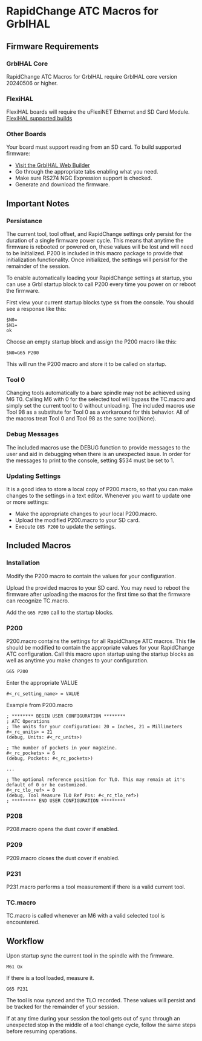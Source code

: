 # RapidChange ATC Macros for GrblHAL

## Firmware Requirements

### GrblHAL Core
RapidChange ATC Macros for GrblHAL require GrblHAL core version 20240506 or higher.

### FlexiHAL
FlexiHAL boards will require the uFlexiNET Ethernet and SD Card Module.
[FlexiHAL supported builds](https://github.com/Expatria-Technologies/STM32F4xx/releases/tag/flexi-hal-v1.0.0.2)

### Other Boards
Your board must support reading from an SD card. To build supported firmware:
- [Visit the GrblHAL Web Builder](http://svn.io-engineering.com:8080/)
- Go through the appropriate tabs enabling what you need.
- Make sure RS274 NGC Expression support is checked.
- Generate and download the firmware.

## Important Notes

### Persistance

The current tool, tool offset, and RapidChange settings only persist for the duration of a single firmware power
cycle. This means that anytime the firmware is rebooted or powered on, these values will be lost and will need to
be initialized. P200 is included in this macro package to provide that initialization functionality. Once initialized,
the settings will persist for the remainder of the session.

To enable automatically loading your RapidChange settings at startup, you can use a Grbl startup block to call P200 
every time you power on or reboot the firmware.

First view your current startup blocks type `$N` from the console. You should see a response like this:
```
$N0=
$N1=
ok
```
Choose an empty startup block and assign the P200 macro like this:
```
$N0=G65 P200
```
This will run the P200 macro and store it to be called on startup.

### Tool 0
Changing tools automatically to a bare spindle may not be achieved using M6 T0. Calling M6 with 0 for the selected
tool will bypass the TC.macro and simply set the current tool to 0 without unloading. The included macros use Tool 98
as a substitute for Tool 0 as a workaround for this behavior. All of the macros treat Tool 0 and Tool 98 as the 
same tool(None).

### Debug Messages
The included macros use the DEBUG function to provide messages to the user and aid in debugging when there is an
unexpected issue. In order for the messages to print to the console, setting $534 must be set to 1.

### Updating Settings
It is a good idea to store a local copy of P200.macro, so that you can make changes to the settings in a text editor.
Whenever you want to update one or more settings:
- Make the appropriate changes to your local P200.macro.
- Upload the modified P200.macro to your SD card.
- Execute `G65 P200` to update the settings.

## Included Macros

### Installation
Modify the P200 macro to contain the values for your configuration.

Upload the provided macros to your SD card. You may need to reboot the firmware after uploading 
the macros for the first time so that the firmware can recognize TC.macro.

Add the `G65 P200` call to the startup blocks.

### P200
P200.macro contains the settings for all RapidChange ATC macros. This file should be modified to
contain the appropriate values for your RapidChange ATC configuration. Call this macro upon startup using
the startup blocks as well as anytime you make changes to your configuration.
```
G65 P200
```

Enter the appropriate VALUE
```
#<_rc_setting_name> = VALUE
```
Example from P200.macro
```
; ******** BEGIN USER CONFIGURATION ********
; ATC Operations
; The units for your configuration: 20 = Inches, 21 = Millimeters
#<_rc_units> = 21
(debug, Units: #<_rc_units>)

; The number of pockets in your magazine.
#<_rc_pockets> = 6
(debug, Pockets: #<_rc_pockets>)

...

; The optional reference position for TLO. This may remain at it's default of 0 or be customized.
#<_rc_tlo_ref> = 0
(debug, Tool Measure TLO Ref Pos: #<_rc_tlo_ref>)
; ********* END USER CONFIGURATION *********
```

### P208
P208.macro opens the dust cover if enabled.

### P209
P209.macro closes the dust cover if enabled.

### P231
P231.macro performs a tool measurement if there is a valid current tool.

### TC.macro
TC.macro is called whenever an M6 with a valid selected tool is encountered.

## Workflow
Upon startup sync the current tool in the spindle with the firmware.
```
M61 Qx
```

If there is a tool loaded, measure it.
```
G65 P231
```

The tool is now synced and the TLO recorded. These values will persist and be tracked
for the remainder of your session.

If at any time during your session the tool gets out of sync through an unexpected stop
in the middle of a tool change cycle, follow the same steps before resuming operations.